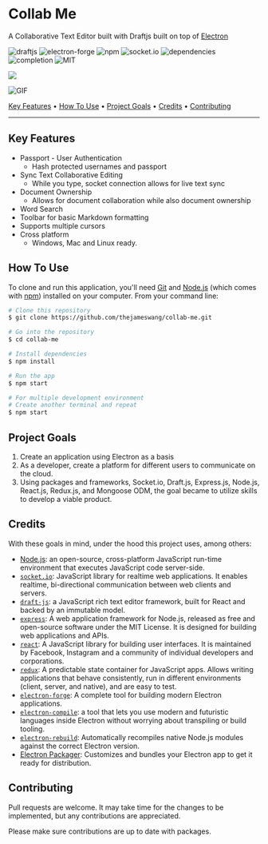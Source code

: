 # Collab Me
A Collaborative Text Editor built with Draftjs built on top of [Electron](https://electronjs.org/)

![draftjs](https://img.shields.io/badge/draftjs-v0.10.0-blue.svg)
![electron-forge](https://img.shields.io/badge/electron-v5.1.1-blue.svg)
![npm](https://img.shields.io/badge/npm-v5.6.0-blue.svg)
![socket.io](https://img.shields.io/badge/socket.io-v2.0.4-blue.svg)
![dependencies](https://img.shields.io/badge/dependencies-up%20to%20date-brightgreen.svg)
![completion](https://img.shields.io/badge/completion-70%25-orange.svg)
![MIT](https://img.shields.io/badge/license-MIT-blue.svg)


<img src="https://gph.is/2IORMq7">

![GIF](http://recordit.co/aw5jmvVjRn)

<p>
  <a href="#key-features">Key Features</a> •
  <a href="#how-to-use">How To Use</a> •
  <a href="#project-goals">Project Goals</a> •
  <a href="#credits">Credits</a> •
  <a href="#contributing">Contributing</a>
</p>

----

## Key Features

* Passport - User Authentication
  - Hash protected usernames and passport
* Sync Text Collaborative Editing
  - While you type, socket connection allows for live text sync
* Document Ownership
  - Allows for document collaboration while also document ownership
* Word Search
* Toolbar for basic Markdown formatting
* Supports multiple cursors
* Cross platform
  - Windows, Mac and Linux ready.

## How To Use

To clone and run this application, you'll need [Git](https://git-scm.com) and [Node.js](https://nodejs.org/en/download/) (which comes with [npm](http://npmjs.com)) installed on your computer. From your command line:

```bash
# Clone this repository
$ git clone https://github.com/thejameswang/collab-me.git

# Go into the repository
$ cd collab-me

# Install dependencies
$ npm install

# Run the app
$ npm start

# For multiple development environment
# Create another terminal and repeat
$ npm start
```

## Project Goals

1. Create an application using Electron as a basis
2. As a developer, create a platform for different users to communicate on the cloud.
3. Using packages and frameworks, Socket.io, Draft.js, Express.js, Node.js, React.js, Redux.js, and Mongoose ODM,
the goal became to utilize skills to develop a viable product.

## Credits

With these goals in mind, under the hood this project uses, among others:

* [Node.js](https://nodejs.org/):
  an open-source, cross-platform JavaScript run-time environment that
  executes JavaScript code server-side.
* [`socket.io`](https://github.com/socketio/socket.io):
  JavaScript library for realtime web applications. It enables realtime,
  bi-directional communication between web clients and servers.
* [`draft-js`](https://github.com/socketio/socket.io):
  a JavaScript rich text editor framework, built for React and backed by an immutable model.
* [`express`](https://github.com/expressjs/express):
  A web application framework for Node.js, released as free and open-source software under the MIT License. It is designed for building web applications and APIs.
* [`react`](https://github.com/facebook/react):
  A JavaScript library for building user interfaces. It is maintained by Facebook, Instagram and a community of individual developers and corporations.
* [`redux`](https://github.com/reactjs/redux):
  A predictable state container for JavaScript apps. Allows writing applications that behave consistently, run in different environments (client, server, and native), and are easy to test.
* [`electron-forge`](https://github.com/electron-userland/electron-forge):
  A complete tool for building modern Electron applications.
* [`electron-compile`](https://github.com/electron/electron-compile): a tool
  that lets you use modern and futuristic languages inside Electron without
  worrying about transpiling or build tooling.
* [`electron-rebuild`](https://github.com/electron/electron-rebuild):
  Automatically recompiles native Node.js modules against the correct
  Electron version.
* [Electron Packager](https://github.com/electron-userland/electron-packager):
  Customizes and bundles your Electron app to get it ready for distribution.

## Contributing

Pull requests are welcome. It may take time for the changes to be implemented, but
any contributions are appreciated.

Please make sure contributions are up to date with packages.
